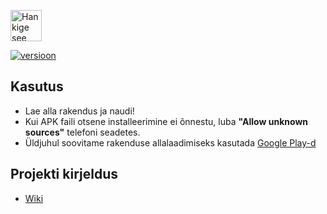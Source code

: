 <a href='https://play.google.com/store/apps/details?id=ee.ratr.matemaatik&pcampaignid=pcampaignidMKT-Other-global-all-co-prtnr-py-PartBadge-Mar2515-1'><img alt='Hankige see Google Play' src='https://play.google.com/intl/en_us/badges/static/images/badges/et_badge_web_generic.png' height="50px"/></a>

[![versioon](https://img.shields.io/badge/versioon-v1.1.0_green)](https://github.com/35grain/matemaatik/releases)

## Kasutus
* Lae alla rakendus ja naudi! 
* Kui APK faili otsene installeerimine ei õnnestu, luba **"Allow unknown sources"** telefoni seadetes.
* Üldjuhul soovitame rakenduse allalaadimiseks kasutada [Google Play-d](https://play.google.com/store/apps/details?id=ee.ratr.matemaatik)

## Projekti kirjeldus
* [Wiki](https://github.com/35grain/matemaatik/wiki)
